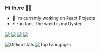 ### Hi there 👋🏻

- 🔭 I’m currently working on React Projects
- ⚡ Fun fact: The world is my Oyster !
<!--
**Cgancg/Cgancg** is a ✨ _special_ ✨ repository because its `README.md` (this file) appears on your GitHub profile.

Here are some ideas to get you started:

- 🔭 I’m currently working on ...
- 🌱 I’m currently learning ...
- 👯 I’m looking to collaborate on ...
- 🤔 I’m looking for help with ...
- 💬 Ask me about ...
- 📫 How to reach me: ...
- 😄 Pronouns: ...
- ⚡ Fun fact: ...‘The world is your oyster’
-->
<img src="https://img.shields.io/badge/-JavaScript-F7DF1E?logo=JavaScript&logoColor=fff"> <img src="https://img.shields.io/badge/-HTML-e34f26?logo=html5&logoColor=fff"> <img src="https://img.shields.io/badge/-CSS-1572B6?logo=CSS3&logoColor=fff">  <img src="https://img.shields.io/badge/-REACT-61DAFB?logo=React&logoColor=fff"> 

![Github stats](https://github-readme-stats-sigma-five.vercel.app/api?username=Cgancg&count_private=true&show_icons=true&theme=radical)
![Top Lanugages](https://github-readme-stats-sigma-five.vercel.app/api/top-langs/?username=CGANCG&show_icons=true&theme=radical)

